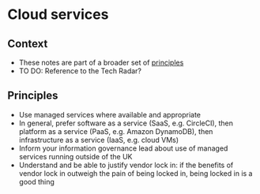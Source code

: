 # Cloud services

## Context

* These notes are part of a broader set of [principles](../principles.md)
* TO DO: Reference to the Tech Radar?

## Principles

* Use managed services where available and appropriate
* In general, prefer software as a service (SaaS, e.g. CircleCI), then platform as a service (PaaS, e.g. Amazon DynamoDB), then infrastructure as a service (IaaS, e.g. cloud VMs)
* Inform your information governance lead about use of managed services running outside of the UK
* Understand and be able to justify vendor lock in: if the benefits of vendor lock in outweigh the pain of being locked in, being locked in is a good thing
